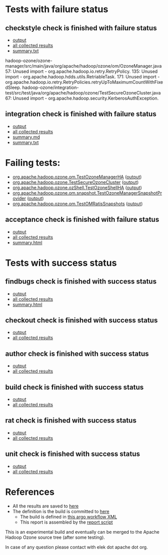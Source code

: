 # Tests with failure status

## checkstyle check is finished with failure status

   * [output](https://raw.githubusercontent.com/elek/ozone-ci-03/master/pr/pr-hdds-2408-7zd56/checkstyle/output.log)
   * [all collected results](https://github.com/elek/ozone-ci-03/tree/master/pr/pr-hdds-2408-7zd56/checkstyle)
   * [summary.txt](https://github.com/elek/ozone-ci-03/tree/master/pr/pr-hdds-2408-7zd56/checkstyle/summary.txt)

hadoop-ozone/ozone-manager/src/main/java/org/apache/hadoop/ozone/om/OzoneManager.java
 57: Unused import - org.apache.hadoop.io.retry.RetryPolicy.
 135: Unused import - org.apache.hadoop.hdds.utils.RetriableTask.
 171: Unused import - org.apache.hadoop.io.retry.RetryPolicies.retryUpToMaximumCountWithFixedSleep.
hadoop-ozone/integration-test/src/test/java/org/apache/hadoop/ozone/TestSecureOzoneCluster.java
 67: Unused import - org.apache.hadoop.security.KerberosAuthException.

## integration check is finished with failure status

   * [output](https://raw.githubusercontent.com/elek/ozone-ci-03/master/pr/pr-hdds-2408-7zd56/integration/output.log)
   * [all collected results](https://github.com/elek/ozone-ci-03/tree/master/pr/pr-hdds-2408-7zd56/integration)
   * [summary.md](https://github.com/elek/ozone-ci-03/tree/master/pr/pr-hdds-2408-7zd56/integration/summary.md)
   * [summary.txt](https://github.com/elek/ozone-ci-03/tree/master/pr/pr-hdds-2408-7zd56/integration/summary.txt)

# Failing tests: 

 * [org.apache.hadoop.ozone.om.TestOzoneManagerHA](hadoop-ozone/integration-test/org.apache.hadoop.ozone.om.TestOzoneManagerHA.txt) ([output](hadoop-ozone/integration-test/org.apache.hadoop.ozone.om.TestOzoneManagerHA-output.txt))
 * [org.apache.hadoop.ozone.TestSecureOzoneCluster](hadoop-ozone/integration-test/org.apache.hadoop.ozone.TestSecureOzoneCluster.txt) ([output](hadoop-ozone/integration-test/org.apache.hadoop.ozone.TestSecureOzoneCluster-output.txt))
 * [org.apache.hadoop.ozone.ozShell.TestOzoneShellHA](hadoop-ozone/integration-test/org.apache.hadoop.ozone.ozShell.TestOzoneShellHA.txt) ([output](hadoop-ozone/integration-test/org.apache.hadoop.ozone.ozShell.TestOzoneShellHA-output.txt))
 * [org.apache.hadoop.ozone.om.snapshot.TestOzoneManagerSnapshotProvider](hadoop-ozone/integration-test/org.apache.hadoop.ozone.om.snapshot.TestOzoneManagerSnapshotProvider.txt) ([output](hadoop-ozone/integration-test/org.apache.hadoop.ozone.om.snapshot.TestOzoneManagerSnapshotProvider-output.txt))
 * [org.apache.hadoop.ozone.om.TestOMRatisSnapshots](hadoop-ozone/integration-test/org.apache.hadoop.ozone.om.TestOMRatisSnapshots.txt) ([output](hadoop-ozone/integration-test/org.apache.hadoop.ozone.om.TestOMRatisSnapshots-output.txt))

## acceptance check is finished with failure status

   * [output](https://raw.githubusercontent.com/elek/ozone-ci-03/master/pr/pr-hdds-2408-7zd56/acceptance/output.log)
   * [all collected results](https://github.com/elek/ozone-ci-03/tree/master/pr/pr-hdds-2408-7zd56/acceptance)
   * [summary.html](https://elek.github.io/ozone-ci-03/pr/pr-hdds-2408-7zd56/acceptance/summary.html)



# Tests with success status

## findbugs check is finished with success status

   * [output](https://raw.githubusercontent.com/elek/ozone-ci-03/master/pr/pr-hdds-2408-7zd56/findbugs/output.log)
   * [all collected results](https://github.com/elek/ozone-ci-03/tree/master/pr/pr-hdds-2408-7zd56/findbugs)
   * [summary.html](https://elek.github.io/ozone-ci-03/pr/pr-hdds-2408-7zd56/findbugs/summary.html)


## checkout check is finished with success status

   * [output](https://raw.githubusercontent.com/elek/ozone-ci-03/master/pr/pr-hdds-2408-7zd56/checkout/output.log)
   * [all collected results](https://github.com/elek/ozone-ci-03/tree/master/pr/pr-hdds-2408-7zd56/checkout)


## author check is finished with success status

   * [output](https://raw.githubusercontent.com/elek/ozone-ci-03/master/pr/pr-hdds-2408-7zd56/author/output.log)
   * [all collected results](https://github.com/elek/ozone-ci-03/tree/master/pr/pr-hdds-2408-7zd56/author)


## build check is finished with success status

   * [output](https://raw.githubusercontent.com/elek/ozone-ci-03/master/pr/pr-hdds-2408-7zd56/build/output.log)
   * [all collected results](https://github.com/elek/ozone-ci-03/tree/master/pr/pr-hdds-2408-7zd56/build)


## rat check is finished with success status

   * [output](https://raw.githubusercontent.com/elek/ozone-ci-03/master/pr/pr-hdds-2408-7zd56/rat/output.log)
   * [all collected results](https://github.com/elek/ozone-ci-03/tree/master/pr/pr-hdds-2408-7zd56/rat)


## unit check is finished with success status

   * [output](https://raw.githubusercontent.com/elek/ozone-ci-03/master/pr/pr-hdds-2408-7zd56/unit/output.log)
   * [all collected results](https://github.com/elek/ozone-ci-03/tree/master/pr/pr-hdds-2408-7zd56/unit)




# References

 * All the results are saved to [here](https://github.com/elek/ozone-ci-03/tree/master/pr/pr-hdds-2408-7zd56/)
 * The definition is the build is committed to [here](https://github.com/elek/argo-ozone)
    * The build is defined in [this argo workflow XML](https://github.com/elek/argo-ozone/blob/master/ozone-build.yaml)
    * This report is assembled by the [report script](https://github.com/elek/argo-ozone/blob/master/scripts/report.sh)

This is an experimental build and eventually can be merged to the Apache Hadoop Ozone source tree (after some testing).

In case of any question please contact with elek dot apache dot org.
